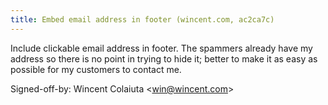 ```yaml
---
title: Embed email address in footer (wincent.com, ac2ca7c)
---
```


Include clickable email address in footer. The spammers already have my address so there is no point in trying to hide it; better to make it as easy as possible for my customers to contact me.

Signed-off-by: Wincent Colaiuta &lt;win@wincent.com&gt;

